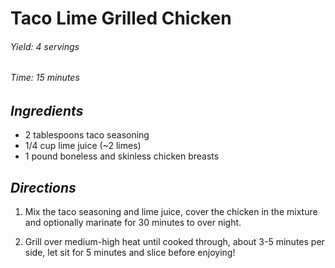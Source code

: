 # Taco Lime Grilled Chicken

######  Yield: 4 servings
######  Time:  15 minutes

##  *Ingredients*
- 2 tablespoons taco seasoning
- 1/4 cup lime juice (~2 limes)
- 1 pound boneless and skinless chicken breasts

##  *Directions*
1. Mix the taco seasoning and lime juice, cover the chicken in the mixture and optionally marinate for 30 minutes to over night.

2. Grill over medium-high heat until cooked through, about 3-5 minutes per side, let sit for 5 minutes and slice before enjoying!